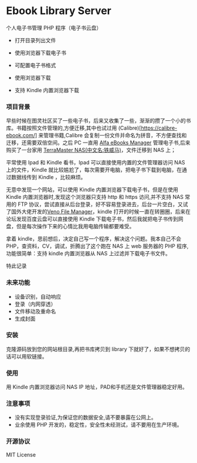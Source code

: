 # Ebook Library Server

个人电子书管理 PHP 程序（电子书云盘）

- 打开目录列出文件
- 使用浏览器下载电子书

- 可配置电子书格式

- 使用浏览器下载

- 支持 Kindle 内置浏览器下载

### 项目背景

早些时候在图灵社区买了一些电子书，后来又收集了一些，渐渐的攒了一个小的书库。书籍按照文件管理的,方便迁移,其中也试过用 (Calibre)[https://calibre-ebook.com/] 来管理书籍,Calibre 会复制一份文件并命名为拼音，不方便查找和迁移，还需要双倍空间。之后 PC 一直用 [Alfa eBooks Manager](https://www.alfaebooks.com/) 管理电子书,后来购买了一台家用 [TerraMaster NAS(中文名:铁威马)](https://www.terra-master.com/cn/)，文件迁移到 NAS 上；

平常使用 Ipad 和 Kindle 看书，Ipad 可以直接使用内置的文件管理器访问 NAS 上的文件，Kindle 就比较尴尬了，每次需要开电脑，把电子书下载到电脑，在通过数据线传到 Kindle ，比较麻烦。

无意中发现一个网站，可以使用 Kindle 内置浏览器下载电子书，但是在使用Kindle 内置浏览器时,发现这个浏览器只支持 http 和 https 访问,并不支持 NAS 常用的 FTP 协议，尝试直接从后台登录，好不容易登录进去，后台一片空白，又试了国外大佬开发的[Veno File Manager](https://filemanager.veno.it/)，kindle 打开的时候一直在转圈圈，后来在论坛发现百度云盘可以直接使用 Kindle 下载电子书，然后我就把电子书传到网盘，但是每次操作下来的心情比我用电脑传输都要难受。

拿着 kindle，思前想后，决定自己写一个程序，解决这个问题。我本自己不会PHP，查资料，CV，调试，折腾出了这个跑在 NAS 上 web 服务器的 PHP 程序,功能很简单：支持 kindle 内置浏览器从 NAS 上过滤并下载电子书文件。

特此记录

### 未来功能

- 设备识别，自动响应
- 登录（内网穿透）
- 文件移动及重命名
- 生成封面

### 安装

克隆源码放到您的网站根目录,再把书库拷贝到 library 下就好了，如果不想拷贝的话可以用软链接。

### 使用

用 Kindle 内置浏览器访问 NAS IP 地址，PAD和手机还是文件管理器稳定好用。

### 注意事项

- 没有实现登录验证,为保证您的数据安全,请不要暴露在公网上。
- 业余使用 PHP 开发的，稳定性，安全性未经测试，请不要用在生产环境。

### 开源协议

MIT License
